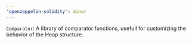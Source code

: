```yaml
---
'openzeppelin-solidity': minor
---
```


`Comparator`: A library of comparator functions, usefull for customizing the behavior of the Heap structure.
